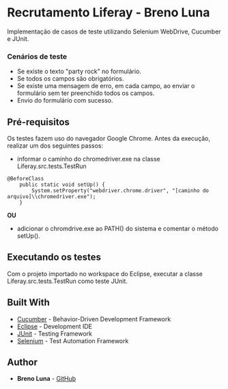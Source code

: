 # Recrutamento Liferay - Breno Luna

Implementação de casos de teste utilizando Selenium WebDrive, Cucumber e JUnit.

### Cenários de teste
* Se existe o texto "party rock" no formulário.
* Se todos os campos são obrigatórios.
* Se existe uma mensagem de erro, em cada campo, ao enviar o formulário sem ter preenchido todos os campos.
* Envio do formulário com sucesso.

## Pré-requisitos

Os testes fazem uso do navegador Google Chrome. Antes da execução, realizar um dos seguintes passos:
* informar o caminho do chromedriver.exe na classe Liferay.src.tests.TestRun
```
@BeforeClass
	public static void setUp() {
		System.setProperty("webdriver.chrome.driver", "[caminho do arquivo]\\chromedriver.exe");
	}
```
**OU**
* adicionar o chromdrive.exe ao PATH() do sistema e comentar o método setUp().

## Executando os testes

Com o projeto importado no workspace do Eclipse, executar a classe Liferay.src.tests.TestRun como teste JUnit.

## Built With

* [Cucumber](https://cucumber.io/) - Behavior-Driven Development Framework
* [Eclipse](https://www.eclipse.org/) - Development IDE
* [JUnit](https://junit.org/junit5/) - Testing Framework
* [Selenium](https://www.seleniumhq.org/) - Test Automation Framework

## Author

* **Breno Luna** - [GitHub](https://github.com/brenoluna)
